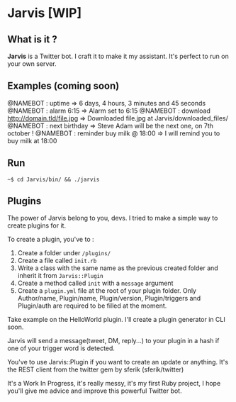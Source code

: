 Jarvis [WIP]
=========================== 

## What is it ?

**Jarvis** is a Twitter bot. I craft it to make it my assistant. It's perfect to run on your own server.

## Examples (coming soon)

  @NAMEBOT : uptime                              => 6 days, 4 hours, 3 minutes and 45 seconds
  @NAMEBOT : alarm 6:15                          => Alarm set to 6:15
  @NAMEBOT : download http://domain.tld/file.jpg => Downloaded file.jpg at Jarvis/downloaded_files/
  @NAMEBOT : next birthday                       => Steve Adam will be the next one, on 7th october !
  @NAMEBOT : reminder buy milk @ 18:00           => I will remind you to buy milk at 18:00

## Run

`~$ cd Jarvis/bin/ && ./jarvis`

## Plugins 

The power of Jarvis belong to you, devs. I tried to make a simple way to create plugins for it.

To create a plugin, you've to : 
1. Create a folder under `/plugins/`
2. Create a file called `init.rb`
3. Write a class with the same name as the previous created folder and inherit it from `Jarvis::Plugin`
4. Create a method called `init` with a `message` argument
5. Create a `plugin.yml` file at the root of your plugin folder. Only Author/name, Plugin/name, Plugin/version, Plugin/triggers and Plugin/auth are required to be filled at the moment.

Take example on the HelloWorld plugin. I'll create a plugin generator in CLI soon.

Jarvis will send a message(tweet, DM, reply...) to your plugin in a hash if one of your trigger word is detected. 

You've to use Jarvis::Plugin if you want to create an update or anything. It's the REST client from the twitter gem by sferik (sferik/twitter)

It's a Work In Progress, it's really messy, it's my first Ruby project, I hope you'll give me advice and improve this powerful Twitter bot.
